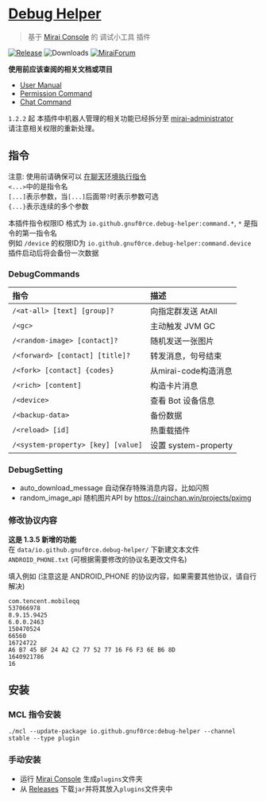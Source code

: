 # [Debug Helper](https://github.com/gnuf0rce/debug-helper)

> 基于 [Mirai Console](https://github.com/mamoe/mirai-console) 的 调试小工具 插件

[![Release](https://img.shields.io/github/v/release/gnuf0rce/debug-helper)](https://github.com/gnuf0rce/debug-helper/releases)
![Downloads](https://img.shields.io/github/downloads/gnuf0rce/debug-helper/total)
[![MiraiForum](https://img.shields.io/badge/post-on%20MiraiForum-yellow)](https://mirai.mamoe.net/topic/452)

**使用前应该查阅的相关文档或项目**

* [User Manual](https://github.com/mamoe/mirai/blob/dev/docs/UserManual.md)
* [Permission Command](https://github.com/mamoe/mirai/blob/dev/mirai-console/docs/BuiltInCommands.md#permissioncommand)
* [Chat Command](https://github.com/project-mirai/chat-command)

`1.2.2` 起
本插件中机器人管理的相关功能已经拆分至 [mirai-administrator](https://github.com/cssxsh/mirai-administrator)  
请注意相关权限的重新处理。

## 指令

注意: 使用前请确保可以 [在聊天环境执行指令](https://github.com/project-mirai/chat-command)   
`<...>`中的是指令名  
`[...]`表示参数，当`[...]`后面带`?`时表示参数可选  
`{...}`表示连续的多个参数

本插件指令权限ID 格式为 `io.github.gnuf0rce.debug-helper:command.*`, `*` 是指令的第一指令名  
例如 `/device` 的权限ID为 `io.github.gnuf0rce.debug-helper:command.device`  
插件启动后将会备份一次数据

### DebugCommands

| 指令                                 | 描述                 |
|:-----------------------------------|:-------------------|
| `/<at-all> [text] [group]?`        | 向指定群发送 AtAll       |
| `/<gc>`                            | 主动触发 JVM GC        |
| `/<random-image> [contact]?`       | 随机发送一张图片           |
| `/<forward> [contact] [title]?`    | 转发消息，句号结束          |
| `/<fork> [contact] {codes}`        | 从mirai-code构造消息    |
| `/<rich> [content]`                | 构造卡片消息             |
| `/<device>`                        | 查看 Bot 设备信息        |
| `/<backup-data>`                   | 备份数据               |
| `/<reload> [id]`                   | 热重载插件              |
| `/<system-property> [key] [value]` | 设置 system-property |

### DebugSetting

* auto_download_message 自动保存特殊消息内容，比如闪照
* random_image_api 随机图片API by <https://rainchan.win/projects/pximg>

### 修改协议内容

**这是 1.3.5 新增的功能**  
在 `data/io.github.gnuf0rce.debug-helper/` 下新建文本文件 `ANDROID_PHONE.txt` (可根据需要修改的协议名更改文件名)  

填入例如 (注意这是 ANDROID_PHONE 的协议内容，如果需要其他协议，请自行解决)
```text
com.tencent.mobileqq
537066978
8.9.15.9425
6.0.0.2463
150470524
66560
16724722
A6 B7 45 BF 24 A2 C2 77 52 77 16 F6 F3 6E B6 8D
1640921786
16
```

## 安装

### MCL 指令安装

`./mcl --update-package io.github.gnuf0rce:debug-helper --channel stable --type plugin`

### 手动安装

* 运行 [Mirai Console](https://github.com/mamoe/mirai-console) 生成`plugins`文件夹
* 从 [Releases](https://github.com/gnuf0rce/debug-helper/releases) 下载`jar`并将其放入`plugins`文件夹中